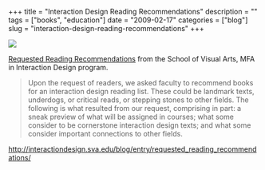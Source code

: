 +++
title = "Interaction Design Reading Recommendations"
description = ""
tags = ["books", "education"]
date = "2009-02-17"
categories = ["blog"]
slug = "interaction-design-reading-recommendations"
+++



  <div class="notebook-screenshot"><a href="http://interactiondesign.sva.edu/blog/entry/requested_reading_recommendations/"><img src="/media/bluga/wt499ab7446e71f.jpg"/></a></div><p><a href="http://interactiondesign.sva.edu/blog/entry/requested_reading_recommendations/">Requested Reading Recommendations</a> from the School of Visual Arts, MFA in Interaction Design program.</p>
<blockquote><p>Upon the request of readers, we asked faculty to recommend books for an interaction design reading list. These could be landmark texts, underdogs, or critical reads, or stepping stones to other fields. The following is what resulted from our request, comprising in part: a sneak preview of what will be assigned in courses; what some consider to be cornerstone interaction design texts; and what some consider important connections to other fields.</p></blockquote>
    
  <a href="http://interactiondesign.sva.edu/blog/entry/requested_reading_recommendations/">http://interactiondesign.sva.edu/blog/entry/requested_reading_recommendations/</a>
